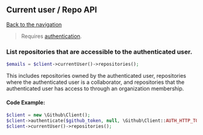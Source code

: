 ## Current user / Repo API
[Back to the navigation](../README.md)

> Requires [authentication](../security.md).

### List repositories that are accessible to the authenticated user.

```php
$emails = $client->currentUser()->repositories();
```

This includes repositories owned by the authenticated user, repositories where the authenticated user is a collaborator, and repositories that the authenticated user has access to through an organization membership.

#### Code Example:

```php
$client = new \Github\Client(); 
$client->authenticate($github_token, null, \Github\Client::AUTH_HTTP_TOKEN);
$client->currentUser()->repositories();
```
